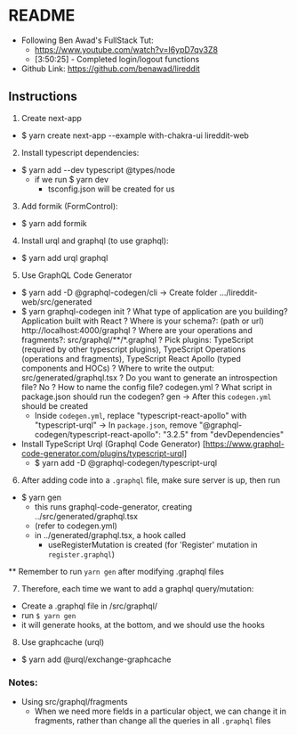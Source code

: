# README 
- Following Ben Awad's FullStack Tut:
  - https://www.youtube.com/watch?v=I6ypD7qv3Z8
  - [3:50:25] - Completed login/logout functions
- Github Link: https://github.com/benawad/lireddit


## Instructions
1. Create next-app
- $ yarn create next-app --example with-chakra-ui lireddit-web

2. Install typescript dependencies:
- $ yarn add --dev typescript @types/node
  - if we run $ yarn dev
    - tsconfig.json will be created for us

3. Add formik (FormControl):
- $ yarn add formik

4. Install urql and graphql (to use graphql):
- $ yarn add urql graphql

5. Use GraphQL Code Generator
- $ yarn add -D @graphql-codegen/cli
-> Create folder .../lireddit-web/src/generated
- $ yarn graphql-codegen init
    ? What type of application are you building? Application built with React
    ? Where is your schema?: (path or url) http://localhost:4000/graphql
    ? Where are your operations and fragments?: src/graphql/**/*.graphql
    ? Pick plugins: TypeScript (required by other typescript plugins), TypeScript Operations (operations and fragments), TypeScript React Apollo (typed components and HOCs)
    ? Where to write the output: src/generated/graphql.tsx
    ? Do you want to generate an introspection file? No
    ? How to name the config file? codegen.yml
    ? What script in package.json should run the codegen? gen
  -> After this `codegen.yml` should be created
    - Inside `codegen.yml`, replace "typescript-react-apollo" with "typescript-urql"
  -> In `package.json`, remove "@graphql-codegen/typescript-react-apollo": "3.2.5" from "devDependencies"
- Install TypeScript Urql (Graphql Code Generator)
  [https://www.graphql-code-generator.com/plugins/typescript-urql]
  - $ yarn add -D @graphql-codegen/typescript-urql


6. After adding code into a `.graphql` file, make sure server is up, then run
  - $ yarn gen
    - this runs graphql-code-generator, creating ../src/generated/graphql.tsx
    - (refer to codegen.yml)
    - in ../generated/graphql.tsx, a hook called
      - useRegisterMutation is created (for 'Register' mutation in `register.graphql`)

** Remember to run `yarn gen` after modifying .graphql files

7. Therefore, each time we want to add a graphql query/mutation:
  - Create a .graphql file in /src/graphql/
  - run `$ yarn gen`
  - it will generate hooks, at the bottom, and we should use the hooks
  
8. Use graphcache (urql)
  - $ yarn add @urql/exchange-graphcache



### Notes:
- Using src/graphql/fragments
  - When we need more fields in a particular object, we can change it in fragments, rather than change all the queries in all `.graphql` files
